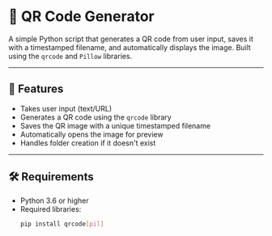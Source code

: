 # 🧾 QR Code Generator

A simple Python script that generates a QR code from user input, saves it with a timestamped filename, and automatically displays the image. Built using the `qrcode` and `Pillow` libraries.

---

## 🚀 Features

- Takes user input (text/URL)
- Generates a QR code using the `qrcode` library
- Saves the QR image with a unique timestamped filename
- Automatically opens the image for preview
- Handles folder creation if it doesn't exist

---

## 🛠 Requirements

- Python 3.6 or higher
- Required libraries:
  ```bash
  pip install qrcode[pil]
